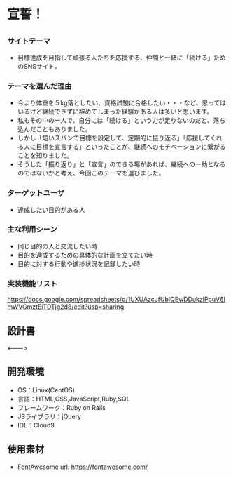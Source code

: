 # 宣誓！

##
### サイトテーマ
- 目標達成を目指して頑張る人たちを応援する、仲間と一緒に「続ける」ためのSNSサイト。

### テーマを選んだ理由
- 今より体重を５kg落としたい、資格試験に合格したい・・・など、思ってはいるけど継続できずに辞めてしまった経験がある人は多いと思います。
- 私もその中の一人で、自分には「続ける」という力が足りないのだと、落ち込んだこともありました。
- しかし「短いスパンで目標を設定して、定期的に振り返る」「応援してくれる人に目標を宣言する」といったことが、継続へのモチベーションに繋がることを知りました。
- そうした「振り返り」と「宣言」のできる場があれば、継続への一助となるのではないかと考え、今回このテーマを選びました。

### ターゲットユーザ
- 達成したい目的がある人

### 主な利用シーン
- 同じ目的の人と交流したい時
- 目的を達成するための具体的な計画を立てたい時
- 目的に対する行動や進捗状況を記録したい時

### 実装機能リスト
https://docs.google.com/spreadsheets/d/1UXUAzcJfUbIQEwDDukziPpuV6ImWVGmztEiTDTjg2d8/edit?usp=sharing

## 設計書
<--->

## 開発環境
- OS：Linux(CentOS)
- 言語：HTML,CSS,JavaScript,Ruby,SQL
- フレームワーク：Ruby on Rails
- JSライブラリ：jQuery
- IDE：Cloud9

## 使用素材
- FontAwesome url: https://fontawesome.com/
